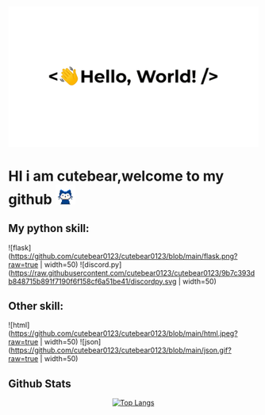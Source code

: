 ![HI THERE👋](https://github.com/cutebear0123/cutebear0123/blob/main/hello%20world.gif?raw=true "Hi there ")
# HI i am cutebear,welcome to my github <img src="https://github.com/cutebear0123/cutebear0123/blob/main/mona-whisper.gif?raw=true" width="40" height="40" />

## My python skill:

![flask](https://github.com/cutebear0123/cutebear0123/blob/main/flask.png?raw=true | width=50)
![discord.py](https://raw.githubusercontent.com/cutebear0123/cutebear0123/9b7c393db848715b891f7190f6f158cf6a51be41/discordpy.svg | width=50)

## Other skill:
![html](https://github.com/cutebear0123/cutebear0123/blob/main/html.jpeg?raw=true | width=50)
![json](https://github.com/cutebear0123/cutebear0123/blob/main/json.gif?raw=true | width=50)

## Github Stats  

<div align="center">
<p>
  <a href="https://github.com/cutebear0123">
  <img src="https://github-readme-stats.vercel.app/api?username=cutebear0123" alt="Top Langs">
  </a>
</p>
</div>  
